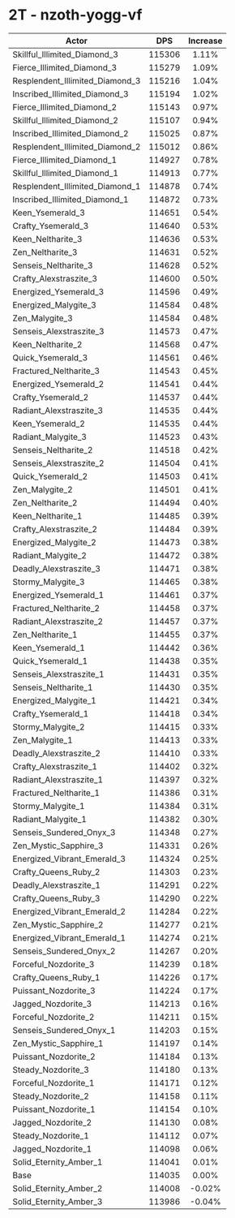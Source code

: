 # 2T - nzoth-yogg-vf
| Actor | DPS | Increase |
|---|:---:|:---:|
|Skillful_Illimited_Diamond_3|115306|1.11%|
|Fierce_Illimited_Diamond_3|115279|1.09%|
|Resplendent_Illimited_Diamond_3|115216|1.04%|
|Inscribed_Illimited_Diamond_3|115194|1.02%|
|Fierce_Illimited_Diamond_2|115143|0.97%|
|Skillful_Illimited_Diamond_2|115107|0.94%|
|Inscribed_Illimited_Diamond_2|115025|0.87%|
|Resplendent_Illimited_Diamond_2|115012|0.86%|
|Fierce_Illimited_Diamond_1|114927|0.78%|
|Skillful_Illimited_Diamond_1|114913|0.77%|
|Resplendent_Illimited_Diamond_1|114878|0.74%|
|Inscribed_Illimited_Diamond_1|114872|0.73%|
|Keen_Ysemerald_3|114651|0.54%|
|Crafty_Ysemerald_3|114640|0.53%|
|Keen_Neltharite_3|114636|0.53%|
|Zen_Neltharite_3|114631|0.52%|
|Senseis_Neltharite_3|114628|0.52%|
|Crafty_Alexstraszite_3|114600|0.50%|
|Energized_Ysemerald_3|114596|0.49%|
|Energized_Malygite_3|114584|0.48%|
|Zen_Malygite_3|114584|0.48%|
|Senseis_Alexstraszite_3|114573|0.47%|
|Keen_Neltharite_2|114568|0.47%|
|Quick_Ysemerald_3|114561|0.46%|
|Fractured_Neltharite_3|114543|0.45%|
|Energized_Ysemerald_2|114541|0.44%|
|Crafty_Ysemerald_2|114537|0.44%|
|Radiant_Alexstraszite_3|114535|0.44%|
|Keen_Ysemerald_2|114535|0.44%|
|Radiant_Malygite_3|114523|0.43%|
|Senseis_Neltharite_2|114518|0.42%|
|Senseis_Alexstraszite_2|114504|0.41%|
|Quick_Ysemerald_2|114503|0.41%|
|Zen_Malygite_2|114501|0.41%|
|Zen_Neltharite_2|114494|0.40%|
|Keen_Neltharite_1|114485|0.39%|
|Crafty_Alexstraszite_2|114484|0.39%|
|Energized_Malygite_2|114473|0.38%|
|Radiant_Malygite_2|114472|0.38%|
|Deadly_Alexstraszite_3|114471|0.38%|
|Stormy_Malygite_3|114465|0.38%|
|Energized_Ysemerald_1|114461|0.37%|
|Fractured_Neltharite_2|114458|0.37%|
|Radiant_Alexstraszite_2|114457|0.37%|
|Zen_Neltharite_1|114455|0.37%|
|Keen_Ysemerald_1|114442|0.36%|
|Quick_Ysemerald_1|114438|0.35%|
|Senseis_Alexstraszite_1|114431|0.35%|
|Senseis_Neltharite_1|114430|0.35%|
|Energized_Malygite_1|114421|0.34%|
|Crafty_Ysemerald_1|114418|0.34%|
|Stormy_Malygite_2|114415|0.33%|
|Zen_Malygite_1|114413|0.33%|
|Deadly_Alexstraszite_2|114410|0.33%|
|Crafty_Alexstraszite_1|114402|0.32%|
|Radiant_Alexstraszite_1|114397|0.32%|
|Fractured_Neltharite_1|114386|0.31%|
|Stormy_Malygite_1|114384|0.31%|
|Radiant_Malygite_1|114382|0.30%|
|Senseis_Sundered_Onyx_3|114348|0.27%|
|Zen_Mystic_Sapphire_3|114331|0.26%|
|Energized_Vibrant_Emerald_3|114324|0.25%|
|Crafty_Queens_Ruby_2|114303|0.23%|
|Deadly_Alexstraszite_1|114291|0.22%|
|Crafty_Queens_Ruby_3|114290|0.22%|
|Energized_Vibrant_Emerald_2|114284|0.22%|
|Zen_Mystic_Sapphire_2|114277|0.21%|
|Energized_Vibrant_Emerald_1|114274|0.21%|
|Senseis_Sundered_Onyx_2|114267|0.20%|
|Forceful_Nozdorite_3|114239|0.18%|
|Crafty_Queens_Ruby_1|114226|0.17%|
|Puissant_Nozdorite_3|114224|0.17%|
|Jagged_Nozdorite_3|114213|0.16%|
|Forceful_Nozdorite_2|114211|0.15%|
|Senseis_Sundered_Onyx_1|114203|0.15%|
|Zen_Mystic_Sapphire_1|114197|0.14%|
|Puissant_Nozdorite_2|114184|0.13%|
|Steady_Nozdorite_3|114180|0.13%|
|Forceful_Nozdorite_1|114171|0.12%|
|Steady_Nozdorite_2|114158|0.11%|
|Puissant_Nozdorite_1|114154|0.10%|
|Jagged_Nozdorite_2|114130|0.08%|
|Steady_Nozdorite_1|114112|0.07%|
|Jagged_Nozdorite_1|114098|0.06%|
|Solid_Eternity_Amber_1|114041|0.01%|
|Base|114035|0.00%|
|Solid_Eternity_Amber_2|114008|-0.02%|
|Solid_Eternity_Amber_3|113986|-0.04%|
